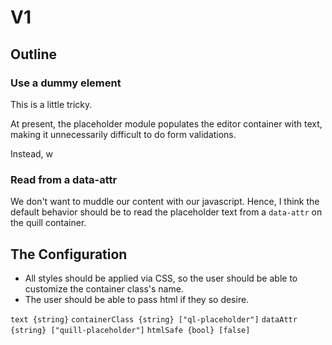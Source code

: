 # V1 

## Outline
### Use a dummy element
This is a little tricky.

At present, the placeholder module populates the editor container with text, making it unnecessarily difficult to do form validations.

Instead, w

### Read from a data-attr
We don't want to muddle our content with our javascript. 
Hence, I think the default behavior should be to read the placeholder text from a `data-attr` on the quill container. 

## The Configuration

* All styles should be applied via CSS, so the user should be able to customize the container class's name.
* The user should be able to pass html if they so desire.


`text {string}`
`containerClass {string} ["ql-placeholder"]`
`dataAttr {string} ["quill-placeholder"]`
`htmlSafe {bool} [false]`


